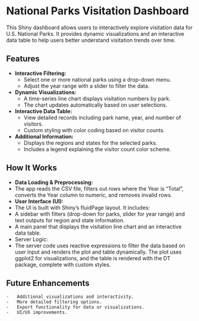 # National Parks Visitation Dashboard

This Shiny dashboard allows users to interactively explore visitation data for U.S. National Parks. It provides dynamic visualizations and an interactive data table to help users better understand visitation trends over time.

## Features

- **Interactive Filtering:**  
  - Select one or more national parks using a drop-down menu.
  - Adjust the year range with a slider to filter the data.
- **Dynamic Visualizations:**  
  - A time-series line chart displays visitation numbers by park.
  - The chart updates automatically based on user selections.
- **Interactive Data Table:**  
  - View detailed records including park name, year, and number of visitors.
  - Custom styling with color coding based on visitor counts.
- **Additional Information:**  
  - Displays the regions and states for the selected parks.
  - Includes a legend explaining the visitor count color scheme.

## How It Works

-	**Data Loading & Preprocessing:**
  - The app reads the CSV file, filters out rows where the Year is “Total”, converts the Year column to numeric, and removes invalid rows.
-	**User Interface (UI):**
  - The UI is built with Shiny’s fluidPage layout. It includes:
-	A sidebar with filters (drop-down for parks, slider for year range) and text outputs for region and state information.
-	A main panel that displays the visitation line chart and an interactive data table.
-	Server Logic:
  - The server code uses reactive expressions to filter the data based on user input and renders the plot and table dynamically. The plot uses ggplot2 for visualizations, and the table is rendered with the DT package, complete with custom styles.

## Future Enhancements

	-	Additional visualizations and interactivity.
	-	More detailed filtering options.
	-	Export functionality for data or visualizations.
	-	UI/UX improvements.
